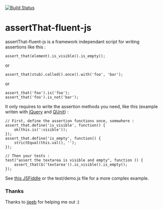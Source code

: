 [![Build Status](https://travis-ci.org/vcarel/assertThat-fluent-js.png?branch=master)](https://travis-ci.org/vcarel/assertThat-fluent-js)

# assertThat-fluent-js

assertThat-fluent-js is a framework independant script for writing assertions like this :

	assert_that(element).is_visible().is_empty();

or

	assert_that(stub).called().once().with('foo', 'bar');

or

    assert_that('foo').is('foo');
    assert_that('foo').is_not('bar');

It only requires to write the assertion methods you need, like this (example writen with [jQuery](http://jquery.com/) and [QUnit](http://qunitjs.com/)) :

    // First, define the assertion functions once, somewhere :
    assert_that.define('is_visible', function() {
        ok(this.is(':visible'));
    });
    assert_that.define('is_empty', function() {
        strictEqual(this.val(), '');
    });

    // Then your tests :
    test("assert the textarea is visible and empty", function () {
        assert_that($('textarea')).is_visible().is_empty();
    });
    
See [this JSFiddle](http://jsfiddle.net/6nb6r/2/) or the test/demo.js file for a more complex example.

### Thanks
Thanks to [jjeeb](https://github.com/jbpotonnier) for helping me out :)

